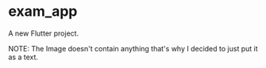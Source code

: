 # exam_app

A new Flutter project.


NOTE: The Image doesn't contain anything that's why I decided to just put it as a text.
